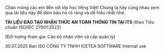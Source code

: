 Chào mừng các em đến với lớp học tiếng Việt! Chúng ta hãy cùng nhau xem qua tài liệu này để đảm bảo nó rõ ràng và dễ hiểu nhất nhé.

**TÀI LIỆU ĐÀO TẠO NHẬN THỨC AN TOÀN THÔNG TIN TẠI ITS**
(theo Tiêu chuẩn ISO/IEC 27001:2022)

[Đối tượng tham gia: Cán bộ nhân viên và cấp quản lý]

30.07.2025
Ban ISO
CÔNG TY TNHH ICETEA SOFTWARE
Internal use